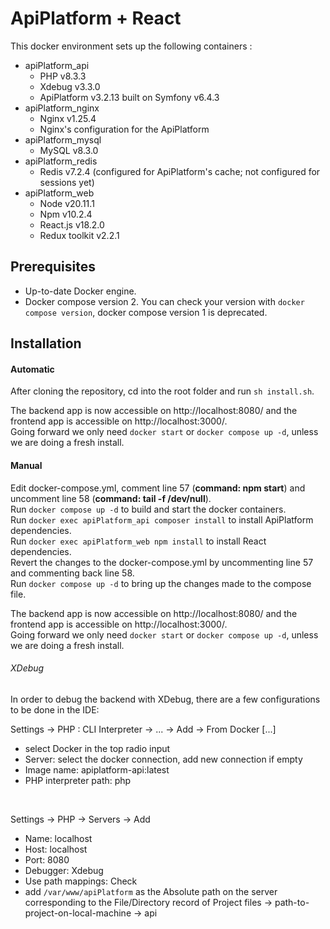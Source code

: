 # ApiPlatform + React

This docker environment sets up the following containers :
- apiPlatform_api
  - PHP v8.3.3 
  - Xdebug v3.3.0
  - ApiPlatform v3.2.13 built on Symfony v6.4.3
- apiPlatform_nginx
  - Nginx v1.25.4
  - Nginx's configuration for the ApiPlatform
- apiPlatform_mysql
  - MySQL v8.3.0
- apiPlatform_redis
  - Redis v7.2.4 (configured for ApiPlatform's cache; not configured for sessions yet)
- apiPlatform_web
  - Node v20.11.1
  - Npm v10.2.4
  - React.js v18.2.0
  - Redux toolkit v2.2.1

## Prerequisites

- Up-to-date Docker engine. 
- Docker compose version 2. You can check your version with `docker compose version`, docker compose version 1 is deprecated. 

## Installation

#### Automatic

After cloning the repository, cd into the root folder and run `sh install.sh`. <br>

The backend app is now accessible on http://localhost:8080/ and the frontend app is accessible on http://localhost:3000/. <br>
Going forward we only need `docker start` or `docker compose up -d`, unless we are doing a fresh install.
#### Manual 

Edit docker-compose.yml, comment line 57 (**command: npm start**) and uncomment line 58 (**command: tail -f /dev/null**). <br>
Run `docker compose up -d` to build and start the docker containers. <br>
Run `docker exec apiPlatform_api composer install` to install ApiPlatform dependencies. <br>
Run `docker exec apiPlatform_web npm install` to install React dependencies. <br>
Revert the changes to the docker-compose.yml by uncommenting line 57 and commenting back line 58. <br>
Run `docker compose up -d` to bring up the changes made to the compose file.

The backend app is now accessible on http://localhost:8080/ and the frontend app is accessible on http://localhost:3000/. <br>
Going forward we only need `docker start` or `docker compose up -d`, unless we are doing a fresh install.

###### XDebug

In order to debug the backend with XDebug, there are a few configurations to be done in the IDE: <br>

Settings -> PHP : CLI Interpreter -> ... -> Add -> From Docker [...]
- select Docker in the top radio input
- Server: select the docker connection, add new connection if empty
- Image name: apiplatform-api:latest
- PHP interpreter path: php
<br>

Settings -> PHP -> Servers -> Add
- Name: localhost
- Host: localhost
- Port: 8080
- Debugger: Xdebug
- Use path mappings: Check
- add `/var/www/apiPlatform` as the Absolute path on the server corresponding to the File/Directory record of Project files -> path-to-project-on-local-machine -> api